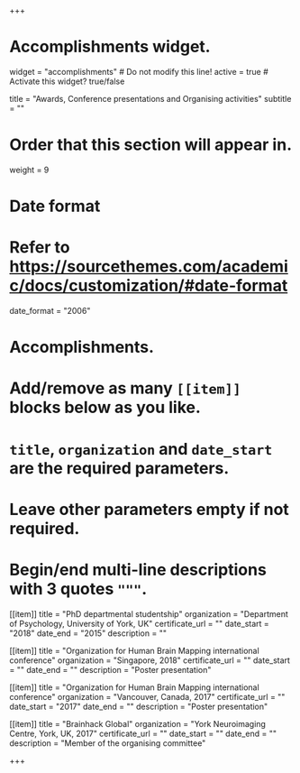 +++
# Accomplishments widget.
widget = "accomplishments"  # Do not modify this line!
active = true  # Activate this widget? true/false

title = "Awards, Conference presentations and Organising activities"
subtitle = ""

# Order that this section will appear in.
weight = 9

# Date format
#   Refer to https://sourcethemes.com/academic/docs/customization/#date-format
date_format = "2006"

# Accomplishments.
#   Add/remove as many `[[item]]` blocks below as you like.
#   `title`, `organization` and `date_start` are the required parameters.
#   Leave other parameters empty if not required.
#   Begin/end multi-line descriptions with 3 quotes `"""`.

[[item]]
  title = "PhD departmental studentship"
  organization = "Department of Psychology, University of York, UK"
  certificate_url = ""
  date_start = "2018"
  date_end = "2015"
  description = ""

[[item]]
  title = "Organization for Human Brain Mapping international conference"
  organization = "Singapore, 2018"
  certificate_url = ""
  date_start = ""
  date_end = ""
  description = "Poster presentation"

[[item]]
  title = "Organization for Human Brain Mapping international conference"
  organization = "Vancouver, Canada, 2017"
  certificate_url = ""
  date_start = "2017"
  date_end = ""
  description = "Poster presentation"

[[item]]
  title = "Brainhack Global"
  organization = "York Neuroimaging Centre, York, UK, 2017"
  certificate_url = ""
  date_start = ""
  date_end = ""
  description = "Member of the organising committee"

+++
